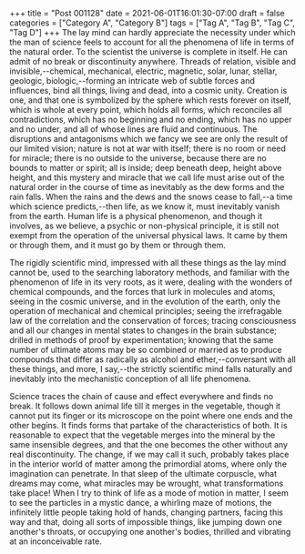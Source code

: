 +++
title = "Post 001128"
date = 2021-06-01T16:01:30-07:00
draft = false
categories = ["Category A", "Category B"]
tags = ["Tag A", "Tag B", "Tag C", "Tag D"]
+++
The lay mind can hardly appreciate the necessity under which the man of science feels to account for all the phenomena of life in terms of the natural order. To the scientist the universe is complete in itself. He can admit of no break or discontinuity anywhere. Threads of relation, visible and invisible,--chemical, mechanical, electric, magnetic, solar, lunar, stellar, geologic, biologic,--forming an intricate web of subtle forces and influences, bind all things, living and dead, into a cosmic unity. Creation is one, and that one is symbolized by the sphere which rests forever on itself, which is whole at every point, which holds all forms, which reconciles all contradictions, which has no beginning and no ending, which has no upper and no under, and all of whose lines are fluid and continuous. The disruptions and antagonisms which we fancy we see are only the result of our limited vision; nature is not at war with itself; there is no room or need for miracle; there is no outside to the universe, because there are no bounds to matter or spirit; all is inside; deep beneath deep, height above height, and this mystery and miracle that we call life must arise out of the natural order in the course of time as inevitably as the dew forms and the rain falls. When the rains and the dews and the snows cease to fall,--a time which science predicts,--then life, as we know it, must inevitably vanish from the earth. Human life is a physical phenomenon, and though it involves, as we believe, a psychic or non-physical principle, it is still not exempt from the operation of the universal physical laws. It came by them or through them, and it must go by them or through them.

The rigidly scientific mind, impressed with all these things as the lay mind cannot be, used to the searching laboratory methods, and familiar with the phenomenon of life in its very roots, as it were, dealing with the wonders of chemical compounds, and the forces that lurk in molecules and atoms, seeing in the cosmic universe, and in the evolution of the earth, only the operation of mechanical and chemical principles; seeing the irrefragable law of the correlation and the conservation of forces; tracing consciousness and all our changes in mental states to changes in the brain substance; drilled in methods of proof by experimentation; knowing that the same number of ultimate atoms may be so combined or married as to produce compounds that differ as radically as alcohol and ether,--conversant with all these things, and more, I say,--the strictly scientific mind falls naturally and inevitably into the mechanistic conception of all life phenomena.

Science traces the chain of cause and effect everywhere and finds no break. It follows down animal life till it merges in the vegetable, though it cannot put its finger or its microscope on the point where one ends and the other begins. It finds forms that partake of the characteristics of both. It is reasonable to expect that the vegetable merges into the mineral by the same insensible degrees, and that the one becomes the other without any real discontinuity. The change, if we may call it such, probably takes place in the interior world of matter among the primordial atoms, where only the imagination can penetrate. In that sleep of the ultimate corpuscle, what dreams may come, what miracles may be wrought, what transformations take place! When I try to think of life as a mode of motion in matter, I seem to see the particles in a mystic dance, a whirling maze of motions, the infinitely little people taking hold of hands, changing partners, facing this way and that, doing all sorts of impossible things, like jumping down one another's throats, or occupying one another's bodies, thrilled and vibrating at an inconceivable rate.
